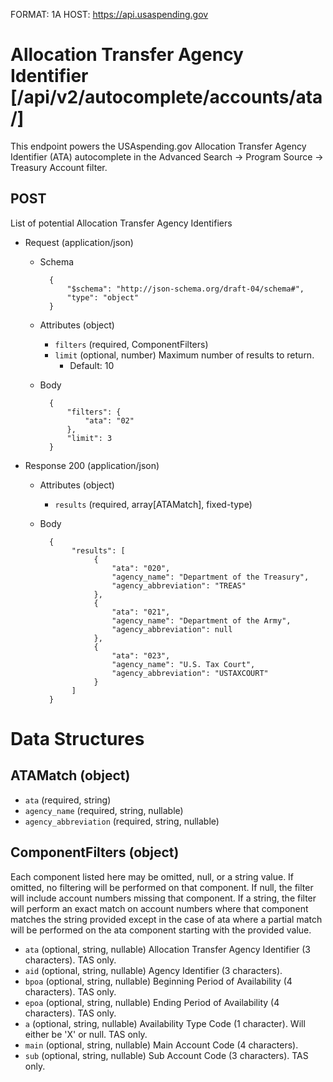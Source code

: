 FORMAT: 1A
HOST: https://api.usaspending.gov

# Allocation Transfer Agency Identifier [/api/v2/autocomplete/accounts/ata/]

This endpoint powers the USAspending.gov Allocation Transfer Agency Identifier (ATA) autocomplete in the Advanced Search -> Program Source -> Treasury Account filter.

## POST

List of potential Allocation Transfer Agency Identifiers

+ Request (application/json)
    + Schema

            {
                "$schema": "http://json-schema.org/draft-04/schema#",
                "type": "object"
            }

    + Attributes (object)
        + `filters` (required, ComponentFilters)
        + `limit` (optional, number)
            Maximum number of results to return.
            + Default: 10

    + Body

            {
                "filters": {
                    "ata": "02"
                },
                "limit": 3
            }

+ Response 200 (application/json)

    + Attributes (object)
        + `results` (required, array[ATAMatch], fixed-type)

    + Body

            {
                 "results": [
                      {
                          "ata": "020",
                          "agency_name": "Department of the Treasury",
                          "agency_abbreviation": "TREAS"
                      },
                      {
                          "ata": "021",
                          "agency_name": "Department of the Army",
                          "agency_abbreviation": null
                      },
                      {
                          "ata": "023",
                          "agency_name": "U.S. Tax Court",
                          "agency_abbreviation": "USTAXCOURT"
                      }
                 ]
            }

# Data Structures

## ATAMatch (object)
+ `ata` (required, string)
+ `agency_name` (required, string, nullable)
+ `agency_abbreviation` (required, string, nullable)

## ComponentFilters (object)

Each component listed here may be omitted, null, or a string value.  If omitted, no filtering will be performed on that component.  If null, the filter will include account numbers missing that component.  If a string, the filter will perform an exact match on account numbers where that component matches the string provided except in the case of ata where a partial match will be performed on the ata component starting with the provided value.

+ `ata` (optional, string, nullable)
    Allocation Transfer Agency Identifier (3 characters). TAS only.
+ `aid` (optional, string, nullable)
    Agency Identifier (3 characters).
+ `bpoa` (optional, string, nullable)
    Beginning Period of Availability (4 characters). TAS only.
+ `epoa` (optional, string, nullable)
    Ending Period of Availability (4 characters). TAS only.
+ `a` (optional, string, nullable)
    Availability Type Code (1 character). Will either be 'X' or null. TAS only.
+ `main` (optional, string, nullable)
    Main Account Code (4 characters).
+ `sub` (optional, string, nullable)
    Sub Account Code (3 characters). TAS only.
